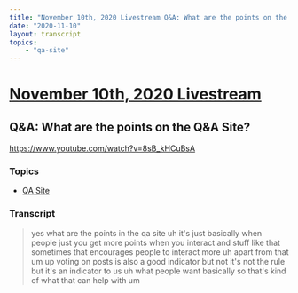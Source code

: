 ```yaml
---
title: "November 10th, 2020 Livestream Q&A: What are the points on the Q&A Site?"
date: "2020-11-10"
layout: transcript
topics:
    - "qa-site"
---
```

# [November 10th, 2020 Livestream](../2020-11-10.md)
## Q&A: What are the points on the Q&A Site?
https://www.youtube.com/watch?v=8sB_kHCuBsA

### Topics
* [QA Site](../topics/qa-site.md)

### Transcript

> yes what are the points in the qa site uh it's just basically when people just you get more points when you interact and stuff like that sometimes that encourages people to interact more uh apart from that um up voting on posts is also a good indicator but not it's not the rule but it's an indicator to us uh what people want basically so that's kind of what that can help with um
